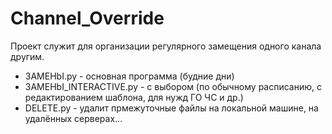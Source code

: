 # Channel_Override
Проект служит для организации регулярного замещения одного канала другим.

- 3AMEHbI.py - основная программа (будние дни)
- 3AMEHbI_INTERACTIVE.py - с выбором (по обычному расписанию, с редактированием шаблона, для нужд ГО ЧС и др.)
- DELETE.py - удалит прмежуточные файлы на локальной машине, на удалённых серверах...
